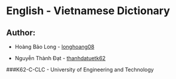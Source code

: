 # English - Vietnamese Dictionary 

## Author: 
- Hoàng Bảo Long - [longhoang08](https://www.facebook.com/longhoang08)

- Nguyễn Thành Đạt - [thanhdatuetk62](https://www.facebook.com/profile.php?id=100004923245703)

###K62-C-CLC - University of Engineering and Technology

